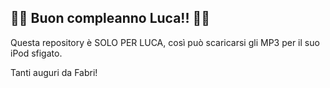 ## 🎉🎉 Buon compleanno Luca!! 🎉🎉
Questa repository è SOLO PER LUCA, così può scaricarsi gli MP3 per il suo iPod sfigato.

Tanti auguri da Fabri!

